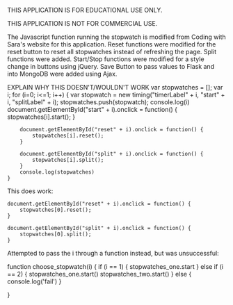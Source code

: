 THIS APPLICATION IS FOR EDUCATIONAL USE ONLY. 

THIS APPLICATION IS NOT FOR COMMERCIAL USE. 


The Javascript function running the stopwatch is modified from Coding with Sara's website for this application. 
Reset functions were modified for the reset button to reset all stopwatches instead of refreshing the page. 
Split functions were added. 
Start/Stop functions were modified for a style change in buttons using jQuery. 
Save Button to pass values to Flask and into MongoDB were added using Ajax. 



EXPLAIN WHY THIS DOESN'T/WOULDN'T WORK
var stopwatches = [];
    var i; 
    for (i=0; i<=1; i++) {
        var stopwatch = new timing("timerLabel" + i, "start" + i, "splitLabel" + i);
        stopwatches.push(stopwatch);
        console.log(i)
        document.getElementById("start" + i).onclick = function() {
            stopwatches[i].start();
        }
        
        document.getElementById("reset" + i).onclick = function() {
            stopwatches[i].reset();
        }
    
        document.getElementById("split" + i).onclick = function() {
            stopwatches[i].split();
        }
        console.log(stopwatches)
    }
    
    
This does work: 

    document.getElementById("reset" + i).onclick = function() {
        stopwatches[0].reset();
    }

    document.getElementById("split" + i).onclick = function() {
        stopwatches[0].split();
    }

Attempted to pass the i through a function instead, but was unsuccessful: 

function choose_stopwatch(i) {
    if (i == 1) {
        stopwatches_one.start
    } 
    else if (i == 2) {
        stopwatches_one.start()
        stopwatches_two.start()
    } else {
        console.log('fail')
    }
    
}